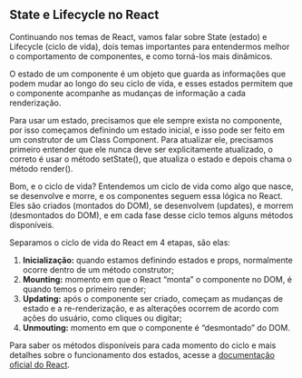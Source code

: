 ## State e Lifecycle no React

Continuando nos temas de React, vamos falar sobre State (estado) e Lifecycle (ciclo de vida), dois temas importantes para entendermos melhor o comportamento de componentes, e como torná-los mais dinâmicos.  

O estado de um componente é um objeto que guarda as informações que podem mudar ao longo do seu ciclo de vida, e esses estados permitem que o componente acompanhe as mudanças de informação a cada renderização. 

Para usar um estado, precisamos que ele sempre exista no componente, por isso começamos definindo um estado inicial, e isso pode ser feito em um construtor de um Class Component. Para atualizar ele, precisamos primeiro entender que ele nunca deve ser explicitamente atualizado, o correto é usar o método setState(), que atualiza o estado e depois chama o método render().

Bom, e o ciclo de vida? Entendemos um ciclo de vida como algo que nasce, se desenvolve e morre, e os componentes seguem essa lógica no React. Eles são criados (montados do DOM), se desenvolvem (updates), e morrem (desmontados do DOM), e em cada fase desse ciclo temos alguns métodos disponíveis.

Separamos o ciclo de vida do React em 4 etapas, são elas:
<ol>
  <li><strong>Inicialização:</strong> quando estamos definindo estados e props, normalmente ocorre dentro de um método construtor;</li>
  <li><strong>Mounting:</strong> momento em que o React “monta” o componente no DOM, é quando temos o primeiro render;</li>
  <li><strong>Updating:</strong> após o componente ser criado, começam as mudanças de estado e a re-renderização, e as alterações ocorrem de acordo com ações do usuário, como cliques ou digitar;</li>
  <li><strong>Unmouting:</strong> momento em que o componente é “desmontado” do DOM.</li>
 </ol>
 
 Para saber os métodos disponíveis para cada momento do ciclo e mais detalhes sobre o funcionamento dos estados, acesse a [documentação oficial do React](https://pt-br.reactjs.org/docs/state-and-lifecycle.html).
